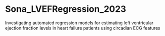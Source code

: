 # Sona_LVEFRegression_2023
Investigating automated regression models for estimating left ventricular ejection fraction levels in heart failure patients using circadian ECG features
